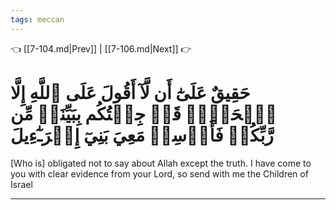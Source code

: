 ```yaml
---
tags: meccan
---
```


👈 [[7-104.md|Prev]] | [[7-106.md|Next]] 👉

# حَقِيقٌ عَلَىٰٓ أَن لَّآ أَقُولَ عَلَى ٱللَّهِ إِلَّا ٱلۡحَقَّۚ قَدۡ جِئۡتُكُم بِبَيِّنَةٖ مِّن رَّبِّكُمۡ فَأَرۡسِلۡ مَعِيَ بَنِيٓ إِسۡرَـٰٓءِيلَ

[Who is] obligated not to say about Allah except the truth. I have come to you with clear evidence from your Lord, so send with me the Children of Israel

---

